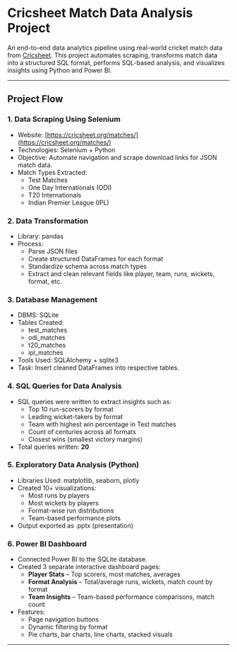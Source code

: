 #  Cricsheet Match Data Analysis Project

An end-to-end data analytics pipeline using real-world cricket match data from [Cricsheet](https://cricsheet.org). This project automates scraping, transforms match data into a structured SQL format, performs SQL-based analysis, and visualizes insights using Python and Power BI.

---

##  Project Flow

### 1.  Data Scraping Using Selenium
- Website: [https://cricsheet.org/matches/](https://cricsheet.org/matches/)
- Technologies: Selenium + Python
- Objective: Automate navigation and scrape download links for JSON match data.
- Match Types Extracted:
  - Test Matches
  - One Day Internationals (ODI)
  - T20 Internationals
  - Indian Premier League (IPL)

### 2.  Data Transformation
- Library: pandas
- Process:
  - Parse JSON files
  - Create structured DataFrames for each format
  - Standardize schema across match types
  - Extract and clean relevant fields like player, team, runs, wickets, format, etc.

### 3.  Database Management
- DBMS: SQLite
- Tables Created:
  - test_matches
  - odi_matches
  - t20_matches
  - ipl_matches
- Tools Used: SQLAlchemy + sqlite3
- Task: Insert cleaned DataFrames into respective tables.

### 4. SQL Queries for Data Analysis
- SQL queries were written to extract insights such as:
  - Top 10 run-scorers by format
  - Leading wicket-takers by format
  - Team with highest win percentage in Test matches
  - Count of centuries across all formats
  - Closest wins (smallest victory margins)
- Total queries written: **20**

### 5.  Exploratory Data Analysis (Python)
- Libraries Used: matplotlib, seaborn, plotly
- Created 10+ visualizations:
  - Most runs by players
  - Most wickets by players
  - Format-wise run distributions
  - Team-based performance plots
- Output exported as .pptx (presentation)

### 6.  Power BI Dashboard
- Connected Power BI to the SQLite database.
- Created 3 separate interactive dashboard pages:
  - **Player Stats** – Top scorers, most matches, averages
  - **Format Analysis** – Total/average runs, wickets, match count by format
  - **Team Insights** – Team-based performance comparisons, match count
- Features:
  - Page navigation buttons
  - Dynamic filtering by format
  - Pie charts, bar charts, line charts, stacked visuals

---



